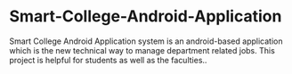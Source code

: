 # Smart-College-Android-Application
Smart College Android Application system is an android-based application which is the new technical way to manage department related jobs. This project is helpful for students as well as the faculties..
